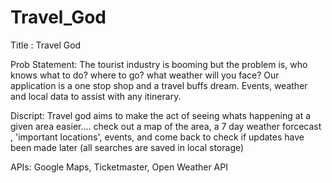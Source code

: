 # Travel_God

Title : Travel God

Prob Statement: The tourist industry is booming but the problem is, who knows what to do? where to go? what weather will you face? Our application is a one stop shop and a travel buffs dream. Events, weather and local data to assist with any itinerary.

Discript: Travel god aims to make the act of seeing whats happening at a given area easier.... check out a map of the area, a 7 day weather forcecast , 'important locations', events, and come back to check if updates have been made later (all searches are saved in local storage)

APIs: Google Maps, Ticketmaster, Open Weather API 
